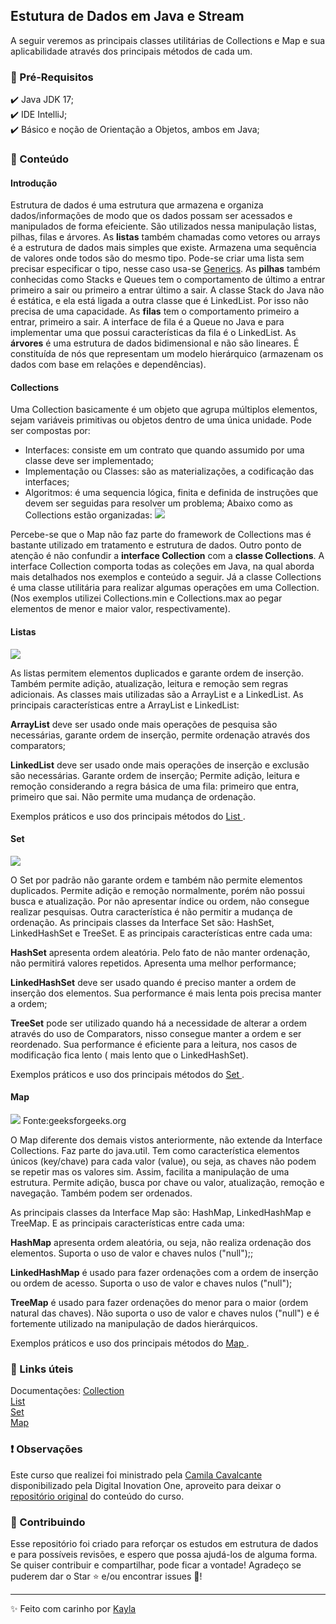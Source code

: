 ## Estutura de Dados em Java e Stream
A seguir veremos as principais classes utilitárias de Collections e Map e sua aplicabilidade através dos principais métodos de cada um. 

### 🔧 Pré-Requisitos
✔️ Java JDK 17;<br>
✔️ IDE IntelliJ;<br>
✔️ Básico e noção de Orientação a Objetos, ambos em Java;<br>

### 📝 Conteúdo
#### Introdução
Estrutura de dados é uma estrutura que armazena e organiza dados/informações de modo que os dados possam ser acessados e manipulados de forma efeiciente. 
São utilizados nessa manipulação listas, pilhas, filas e árvores.
As **listas** também chamadas como vetores ou arrays é a estrutura de dados mais simples que existe. Armazena uma sequência de valores onde todos são do mesmo tipo. Pode-se criar uma lista sem precisar especificar o tipo, nesse caso usa-se [Generics](http://https://www.devmedia.com.br/java-generics-trabalhando-com-metodos/30911 "Generics").
As **pilhas** também conhecidas como Stacks e Queues tem o comportamento de último a entrar primeiro a sair ou primeiro a entrar último a sair. A classe Stack do Java não é estática, e ela está ligada a outra classe que é LinkedList. Por isso não precisa de uma capacidade.
As **filas** tem o comportamento primeiro a entrar, primeiro a sair. A interface de fila é a Queue no Java e para implementar uma que possui características da fila é o LinkedList.
As **árvores** é uma estrutura de dados bidimensional e não são lineares. É constituída de nós que representam um modelo hierárquico (armazenam os dados com base em relações e dependências).

#### Collections
Uma Collection basicamente é um objeto que agrupa múltiplos elementos, sejam variáveis primitivas ou objetos dentro de uma única unidade. Pode ser compostas por:
* Interfaces: consiste em um contrato que quando assumido por uma classe deve ser implementado;
* Implementação ou Classes: são as materializações, a codificação das interfaces;
* Algoritmos: é uma sequencia lógica, finita e definida de instruções que devem ser seguidas para resolver um problema;
Abaixo como as Collections estão organizadas:
![](http://www.startertutorials.com/corejava/wp-content/uploads/2018/02/collections-hierarchy.png)<br>

Percebe-se que o Map não faz parte do framework de Collections mas é bastante utilizado em tratamento e estrutura de dados.
Outro ponto de atenção é não confundir a **interface Collection** com a **classe Collections**. A interface Collection comporta todas as coleções em Java, na qual aborda mais detalhados nos exemplos e conteúdo a seguir. Já a classe Collections é uma classe utilitária para realizar algumas operações em uma Collection. (Nos exemplos utilizei Collections.min e Collections.max ao pegar elementos de menor e maior valor, respectivamente).

#### Listas
![](https://examples.javacodegeeks.com/wp-content/uploads/2019/06/java_lists_1.png.webp)<br>

As listas permitem elementos duplicados e garante ordem de inserção. Também permite adição, atualização, leitura e remoção sem regras adicionais. As classes mais utilizadas são a ArrayList e a LinkedList. 
As principais características entre a ArrayList e LinkedList: 

**ArrayList** deve ser usado onde mais operações de pesquisa são necessárias, garante ordem de inserção, permite ordenação através dos comparators;

**LinkedList** deve ser usado onde mais operações de inserção e exclusão são necessárias. Garante ordem de inserção; Permite adição, leitura e remoção considerando a regra básica de uma fila: primeiro que entra, primeiro que sai. Não permite uma mudança de ordenação.

Exemplos práticos e uso dos principais métodos do <a href="https://github.com/kayladeodato/estrutura-dados-collection-stream/tree/main/src/br/com/projeto/dados/list"> List </a>.

#### Set
![](https://examples.javacodegeeks.com/wp-content/uploads/2020/01/Java-Set-UML-Diagram-1.jpg.webp)<br>

O Set por padrão não garante ordem e também não permite elementos duplicados. Permite adição e remoção normalmente, porém não possui busca e atualização.
Por não apresentar índice ou ordem, não consegue realizar pesquisas. Outra característica é não permitir a mudança de ordenação. 
As principais classes da Interface Set são: HashSet, LinkedHashSet e TreeSet. E as principais características entre cada uma: 

**HashSet** apresenta ordem aleatória. Pelo fato de não manter ordenação, não permitirá valores repetidos. Apresenta uma melhor performance;

**LinkedHashSet** deve ser usado quando é preciso manter a ordem de inserção dos elementos. Sua performance é mais lenta pois precisa manter a ordem;

**TreeSet** pode ser utilizado quando há a necessidade de alterar a ordem através do uso de Comparators, nisso consegue manter a ordem e ser reordenado. Sua performance é eficiente para a leitura, nos casos de modificação fica lento ( mais lento que o LinkedHashSet).

Exemplos práticos e uso dos principais métodos do <a href="https://github.com/kayladeodato/estrutura-dados-collection-stream/tree/main/src/br/com/projeto/dados/set/sorteio"> Set </a>.

#### Map
![](https://media.geeksforgeeks.org/wp-content/cdn-uploads/20200811210611/Collection-Framework-2.png)
Fonte:geeksforgeeks.org

O Map diferente dos demais vistos anteriormente, não extende da Interface Collections. Faz parte do java.util.
Tem como característica elementos únicos (key/chave) para cada valor (value), ou seja, as chaves não podem se repetir mas os valores sim. Assim, facilita a manipulação de uma estrutura.
Permite adição, busca por chave ou valor, atualização, remoção e navegação. Também podem ser ordenados.

As principais classes da Interface Map são: HashMap, LinkedHashMap e TreeMap. E as principais características entre cada uma: 

**HashMap** apresenta ordem aleatória, ou seja, não realiza ordenação dos elementos. Suporta o uso de valor e chaves nulos ("null");;

**LinkedHashMap** é usado para fazer ordenações com a ordem de inserção ou ordem de acesso. Suporta o uso de valor e chaves nulos ("null");

**TreeMap** é usado para fazer ordenações do menor para o maior (ordem natural das chaves). Não suporta o uso de valor e chaves nulos ("null") e é fortemente utilizado na manipulação de dados hierárquicos.

Exemplos práticos e uso dos principais métodos do <a href="https://github.com/kayladeodato/estrutura-dados-collection-stream/tree/main/src/br/com/projeto/dados/map"> Map </a>.

### 🔗 Links úteis
Documentações: 
[Collection](http://https://docs.oracle.com/javase/8/docs/api/java/util/Collection.html "Collection")<br>
[List](http://https://docs.oracle.com/javase/8/docs/api/java/util/List.html "List")<br>
[Set](http://https://docs.oracle.com/javase/8/docs/api/java/util/Set.html "Set")<br>
[Map](http://https://docs.oracle.com/javase/8/docs/api/java/util/Map.html "Map")<br>

### ❗ Observações
Este curso que realizei foi ministrado pela [Camila Cavalcante](http://https://github.com/cami-la "Camila Cavalcante") disponibilizado pela Digital Inovation One, aproveito para deixar o [repositório original](http://https://github.com/cami-la/curso-dio-intro-collections "repositório original") do conteúdo do curso.

### 🤝 Contribuindo
Esse repositório foi criado para reforçar os estudos em estrutura de dados e para possíveis revisões, e espero que possa ajudá-los de alguma forma. Se quiser contribuir e compartilhar, pode ficar a vontade! 
Agradeço se puderem dar o Star ⭐ e/ou encontrar issues 🐛!


------------

✨ Feito com carinho por [Kayla](http://https://www.linkedin.com/in/kayla-deodato/ "Kayla")
